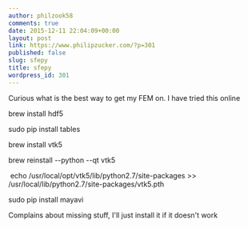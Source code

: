 ```yaml
---
author: philzook58
comments: true
date: 2015-12-11 22:04:09+00:00
layout: post
link: https://www.philipzucker.com/?p=301
published: false
slug: sfepy
title: sfepy
wordpress_id: 301
---
```


Curious what is the best way to get my FEM on. I have tried this online

brew install hdf5

sudo pip install tables

brew install vtk5

brew reinstall --python --qt vtk5


 echo /usr/local/opt/vtk5/lib/python2.7/site-packages >> /usr/local/lib/python2.7/site-packages/vtk5.pth


sudo pip install mayavi

Complains about missing stuff, I'll just install it if it doesn't work
